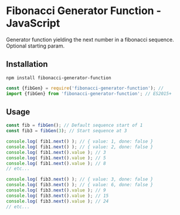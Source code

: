 # Fibonacci Generator Function - JavaScript

Generator function yielding the next number in a fibonacci sequence. Optional starting param.

## Installation
`npm install fibonacci-generator-function`

```javascript
const {fibGen} = require('fibonacci-generator-function'); //
import {fibGen} from 'fibonacci-generator-function'; // ES2015+
```

## Usage

```javascript
const fib = fibGen(); // Default sequence start of 1
const fib3 = fibGen(3); // Start sequence at 3

console.log( fib1.next() ); // { value: 1, done: false }
console.log( fib1.next() ); // { value: 2, done: false }
console.log( fib1.next().value ); // 3
console.log( fib1.next().value ); // 5
console.log( fib1.next().value ); // 8
// etc...

console.log( fib3.next() ); // { value: 3, done: false }
console.log( fib3.next() ); // { value: 6, done: false }
console.log( fib3.next().value ); // 9
console.log( fib3.next().value ); // 15
console.log( fib3.next().value ); // 24
// etc...
```
